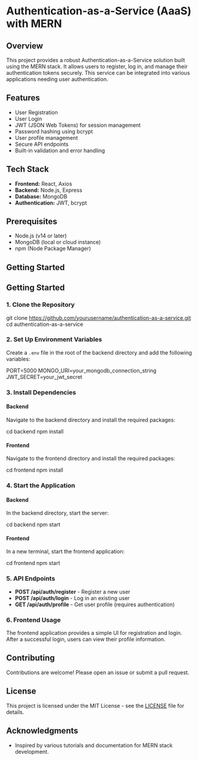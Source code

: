 # Authentication-as-a-Service (AaaS) with MERN

## Overview

This project provides a robust Authentication-as-a-Service solution built using the MERN stack. It allows users to register, log in, and manage their authentication tokens securely. This service can be integrated into various applications needing user authentication.

## Features

- User Registration
- User Login
- JWT (JSON Web Tokens) for session management
- Password hashing using bcrypt
- User profile management
- Secure API endpoints
- Built-in validation and error handling

## Tech Stack

- **Frontend:** React, Axios
- **Backend:** Node.js, Express
- **Database:** MongoDB
- **Authentication:** JWT, bcrypt

## Prerequisites

- Node.js (v14 or later)
- MongoDB (local or cloud instance)
- npm (Node Package Manager)

## Getting Started

## Getting Started

### 1. Clone the Repository

git clone https://github.com/yourusername/authentication-as-a-service.git cd authentication-as-a-service

### 2. Set Up Environment Variables

Create a `.env` file in the root of the backend directory and add the following variables:

PORT=5000 MONGO_URI=your_mongodb_connection_string JWT_SECRET=your_jwt_secret


### 3. Install Dependencies

#### Backend

Navigate to the backend directory and install the required packages:

cd backend npm install


#### Frontend

Navigate to the frontend directory and install the required packages:

cd frontend npm install

  
### 4. Start the Application

#### Backend

In the backend directory, start the server:

cd backend npm start


#### Frontend

In a new terminal, start the frontend application:

cd frontend npm start


### 5. API Endpoints

- **POST /api/auth/register** - Register a new user
- **POST /api/auth/login** - Log in an existing user
- **GET /api/auth/profile** - Get user profile (requires authentication)

### 6. Frontend Usage

The frontend application provides a simple UI for registration and login. After a successful login, users can view their profile information.

## Contributing

Contributions are welcome! Please open an issue or submit a pull request.

## License

This project is licensed under the MIT License - see the [LICENSE](LICENSE) file for details.

## Acknowledgments

- Inspired by various tutorials and documentation for MERN stack development.



